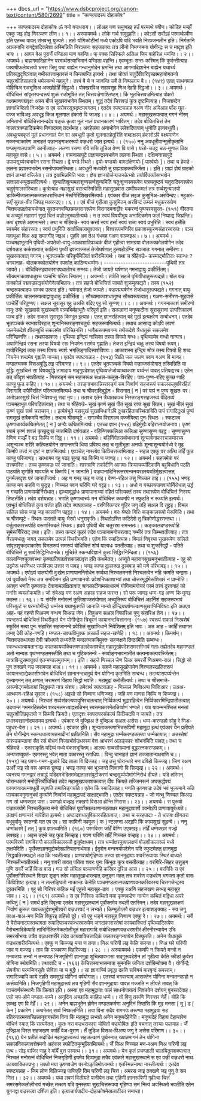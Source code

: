 +++
dbcs_url = "https://www.dsbcproject.org/canon-text/content/580/2699"
title = "काण्हपादस्य दोहाकोषः"

+++
काण्हपादस्य दोहाकोषः 
ॐ नमो वज्रधराय।। 
लोअह गव्व समुव्वहइ हउँ परमत्थे पवीण। 
कोडिह मज्झेँ एक्कु जइ होइ णिरञ्जण लीण।। १।। 
अस्यायमर्थः। लोके गर्व्व समुद्वहति।। कोऽसौ सर्वोऽहं परमार्थप्रवीण इति एतच्च यावत् संभवन्तु युज्यते। ततो योगिकोटीनां मध्ये एकोऽपि यदि भवति निरञ्जनलीन इति। निर्गतानि अञ्जनानि रागद्वेषादिक्लेशा अस्मिन्निति निरञ्जनः सहजकायः तत्र लीनो निमग्नमना योगीन्द्रः स च मादृश इति भावः ।। 
आगम वेअ पुराणेँ पण्डिआ माण वहन्ति। फ्
पक्क सिरिफले अलिअ जिम वाहेरिअ भमन्ति।। २।। 
अयमर्थः। बाह्यगमादिज्ञानेन परमार्थसत्याभिमानं पण्डिता वहन्ति। एवम्भूताः सन्तः कस्मिन् किं कुर्वन्तीत्याह पक्वश्रीफलेष्वलयो भ्रमरा जिमु यथा बाह्येन गन्धानुमोदेन भ्रमन्ति तथा आगमादिज्ञानेन बाह्येन यथार्थ्य प्रतिरूद्धदृष्टित्वात् गभीरतत्त्वामृतरसं न चिन्तयन्ति इत्यर्थः। तथा चोक्तं चतुर्देवीपरिपृच्छामहायोगतन्त्रे
चतुरशीतिसाहस्त्रे धर्मस्कन्धे महामुने। 
तत्त्वं वै ये न जानन्ति सर्वे ते निष्फलाय वै।। 
(१४९)
एतत् साधनमाह 
वोहिचिअ रअभूसिअ अक्खोहेहिँ सिट्ठओ। 
पोक्खरविअ सहावसुह णिअ देहहि दिट्ठओ।। ३।। 
अयमर्थः। बोधिचित्तं सांवृतस्पन्दरूपं शुक्रं रजोभूषितं तत् चित्तवज्रेणाश्लिष्टम्। किं भूतचित्तवज्रमित्याह पोक्षरो  वक्ष्यमाणपद्मवृक्षः अस्य बीजं सुखस्वभावेन स्थितम्। शुद्धं तदेवं चित्तवज्रं कुत्र दृष्टमित्याह। निजशब्देन ज्ञानाधिष्ठितो निजदेहः स एव सरोवरसूत्रदृष्टमवगतम्। एतदेव स्पष्टयन्नाह 
गअण णीर अमिआह पाँक मूल-वज्ज भाविअइ 
अवधूइ किअ मूलणाल हंकारो वि जाअइ।। ४।। 
अयमर्थः। महासुखरूपत्वात् गगनं नीरम् अमिताभो बोधिचित्तानन्ददेव पङ्कं कृत्वा मूलं नालं प्रधानकारणं भावितम्। तदेव बोधितचित्तं तेन नालपत्रषण्डादिक्रमेण निष्पादयन् तदर्थमाह। अवहेलया अनाभोगेन ल्लेशदिपापान् धुनोति इत्यवधूती। अवधूत्यवकृतं मूलं प्रधाननालं येन सा अवधूती कृतो मूलनालहेतुरिति शब्दाक्षरम् हंकारोऽपि वक्ष्यमाणेन मकरन्दाकारेण अनाहतं वज्रानङ्गाक्षररूपो वज्रधरो जात इत्यर्थः।। 
(१५०)
ननु अवधूतीवान्मूलीकृतानि षण्डमृणालपत्राणि कानीत्याह- 
ललणा रसणा रवि ससि तुडिअ वेण्ण वि पासे। 
पत्तो-चउट्ठ चउ-मूणाल ठिअ महासुह वासे।। ५।। 
अयमर्थः। वामनासापुटे प्रज्ञाचन्द्रस्वभावेन ललना स्थिता। दक्षिणनासापुटे उपायसूर्य्यस्वभावेन रसना स्थिता। द्वे षण्डे स्थिते। द्वयोः षण्डयोः वामदक्षिणयोः [ पार्श्वयोः ]। तथा च हेवज्रे -
ललना प्रज्ञास्वभावेन रसनोपायसंस्थिता। 
अवधूती मध्यदेशे तु ग्राह्यग्राहकवर्ज्जिता।। इति। 
ग्राह्यं ज्ञेयं ग्राहको ज्ञानं ताभ्यां वर्ज्जिता। तत्र द्वयाभिन्नमिति भावः। ज्ञेय ज्ञानयोर्जन्यजनकेभ्योः तयोर्विपर्य्यासाभावेन सत्तालाभव्युदासादित्यर्थः। शून्यातिशून्यमहाशून्यसर्व्वशून्यमिति चतुःशून्यस्वरूपेण पत्रचतुष्टयं चतुरादिस्वरूपेण चतुर्मृणालसंस्थिता। कुत्रेत्याह-महासुखं वसत्यस्मिन्निति महासुखवास उष्णीषकमलं तत्र सर्व्वशून्यालयो डाकिनीजालात्मकजालधराभिधानं मेरूगिरिशिखरमित्यर्थः। 
एवंकार वीअ लइअ कुसुमिअ-अरविन्दए। 
महुअर-रूएँ सुरअ-वीर जिंघइ मअरन्दए।। ६।। 
एवं बीजं गृहीत्वा कुसुमितम् अरविन्दं कमलं मधुकररूपेण चित्तवज्रप्रज्ञोपाययोगात् सुरतमनवच्छिन्नमहारागरूपेण विरागदमनाद्वीरः मकरन्दं पुष्पपरमसुरत-
(१५१)
वीरतया च अच्युतं महारागं सुखं चित्तं वज्रोऽनुभवतीत्यर्थः। न त स्वयं विषयीभूय अनादिक्रमेण फलं निष्पाद्य जिघ्रन्ति। कथं दृश्यते आगमान्तरे। तथा च श्रीहेवज्रे- 
स्वयं कर्त्ता स्वयं हर्त्ता स्वयं राजा स्वयं प्रभुरिति। स्वयं हर्त्तेति स्वयमेव संहाररूपः। स्वयं प्रभुरिति सर्व्वाधिपत्ययुक्तवत्। विश्वरूपमणिरिव प्रकाशस्फुरणसंहारस्वरूपः। 
पञ्च महाभूआ विअ अइ समाग्गीए जइअ। 
पूहवि अव तेअ गंधवह गअण सञ्जइअ।। ७।। 
अयमर्थः। पञ्चमहाभूतानि पृथिवी-अपतेजो-वायु-आकाशादिपञ्चकं बीजं गृहीत्वा सामग्रया वोलकक्कोलयोगेन तदेव दर्शयन्नाह कर्कशत्वात् काठिना पृथ्वी द्रवत्वाज्जलं तेजोघर्षणात् हुतवहोऽग्निः सञ्जातः गगनात् समीरणः। सुखरूपत्वात् गगनम्। भूतपञ्चकैः परिपूर्णमिलितं शरीरमित्यर्थः। यथा च श्रीहेवज्रे-
कस्माद्भौतिकः स्कन्धः ? भगवानाह- 
वोलकक्कोलयोगेन स्पर्शात् काठिन्यधर्म्मणः। 
--------------------------पृथिवी तत्र जायते।। 
बोधिचित्तद्रवाकारादपधातोश्च सम्भवः। 
तेजो जायते घर्षणात् गमनाद्वायुः प्रकीर्त्तितम्। 
सौख्यमाकाशधातुश्च पञ्चभिः परितः स्थितम्।। 
अयमर्थः। तत्रेति सहजे पृथिवीधातुरूत्पद्यते। बोल वज्र कक्कोलं पद्मवज्रपद्यसंयोगेनेत्यभिप्रायः। तत्र सहजे बोधिचित्तं जायते शुक्रमुत्पद्यते। तस्य 
(१५२)
चन्द्ररूपत्वादपः सम्भव उत्पाद इति। घर्षणात् तेजो जायते। वज्रपद्मघर्षणेन तेजोधातुरूत्पद्यते। गगनात् वायुः प्रकीर्त्तितः चालनरूपत्वाद्वायुधातुः प्रकीर्त्तिता । सौख्यमाकाशधातुश्च सौख्यरूपत्वात्। 
गअण-समीरण-सुहवासे पञ्चेहिँ परिपूण्णए। 
सअल सुरासुर एहु उअत्ति वदिए एहु सो सुण्णए।। ८।। 
अयमर्थः। गगनमाकाशं समीरणो वायुः तयोः सुखवासे सुखस्थाने पञ्चभिर्महाभूतैः परिपूर्ण इति। सकलानां मनुष्यादीनां सुरासुराणां उत्पत्तिकारणं पञ्च इति। तदेव सकल सुरासुरः किम्भूत इत्याह। एतत् ज्ञानरहित्वात् वदे मूर्ख इत्यक्षरेण सम्बोधनम्। एतदेव भूतपञ्चकं स्वभावविरहात् शून्यनिस्तरङ्गश्चतुर्थः सहजरूपमित्यर्थः। तथाच 
आसाद्य कोऽपि लवणं जलमेकदेशे क्षीराम्वुधिं सकलमेव परिच्छिनत्ति। 
भावैकरूपमवगम्य तथैकदेशे त्रैधातुकं सकलमेव परिच्छिनत्ति।। 
तथापरप्रकारः। 
पृथिव्या इन्द्रियं नासिका तस्या विषयो गन्धः। पृथिव्यामेव गन्धो नान्यत्र। अपामिन्द्रियं रसना तस्या विषयो रसः नियमेन रसमेव गृह्णाति। तेजस इन्द्रियं चक्षुः तस्य विषयो रूपम्। वायोरिन्द्रियं त्वक् तस्य विषयः स्पर्शः भगलिङ्गादिस्पर्शविषयः। आकाशस्य इन्द्रियं श्रोत्रं तस्य विषयो हि शब्दः नियमेन शब्दमेव गृह्णाति नान्यत्। एतदेव स्पष्टयन्नाह -
(१५३)
खिति जल जलण पवण गअण वि माणह। 
मण्डलचक्क विसअवुद्धि लइ परिमाणह।। ९।। 
एतदेव भूतपञ्चकं विषयो वज्राव्जसंयोगात् तस्मिन्निति या बुद्धिः सुखचित्तं सा विषयबुद्धि तामादाय मादृगुपदेशात् पृथिव्यप्तेजोव्वाय्वाकाश पर्य्यन्तं यावत् प्रतिपद्यस्व। एतेन तत् कीदृशं भवतीत्याह -
णित्तरङ्गं सम सहजरूअ सअल-कलूस-विरहिए। 
पाप-पुण्ण-रहिए कुच्छ णाहि काण्हु फुड कहिए।। १०।। 
अयमर्थः। तरङ्गाभावान्निस्तरङ्गं सम निर्व्वाणं सहजरूपं सकलकलुषविरहितं विरागादि पापैर्विरहितं परित्यक्तमित्यर्थः तथा च श्रीमदादिबुद्धेन -
विरागात् [ न ] परं पापं न पुण्य सुखतः पर। 
अतोऽक्षरसुखे चित्तं निवेश्यन्तु सदा नृप।। 
ततश्च एतेन त्रैधातकञ्च निस्तरङ्गसहजरूपं वेदितव्यं पञ्चमहाभूत परिघटितत्वात्। तथा च श्रीहेवज्रे- 
सुखं कृष्णं सुखं पीतं सुखं रक्तं सुखं सितम्। 
सुखं नीलं सुखं कृष्णं सुखं सर्व्व चराचरम्।। 
इत्येवंभूते महासुखं सुखाभिधानेऽपि दुःखरहितावस्थिताविति पापं रागादिदुःखं पुण्यं रागसुखं तत्रैकमपि नास्ति। तथाच श्रीसम्पूटे -
रागञ्चैव विरागञ्च वर्ज्जयित्वा पुनः स्थितः । 
स्फटञ्च कृष्णाचार्य्यकथितमेतत् [ न ] अन्यैः कथितमित्यर्थः। एतच्च ज्ञान
(१५४)
बहिर्मुखैः बहिरात्मयोजनाय। कृष्णं श्यामं कृष्णं शवलं कृच्छ्रदुःखं जातमिति दर्शयन्नाह -
वहिण्णिक्कलिआ कलिआ सुण्णासुण्ण पइट्ठ। 
सुण्णासुण्ण वेणिण मज्झेँ रे वढ किम्पि ण दिट्ठ।। ११।। 
अयमर्थः। बहिर्निर्गतसर्व्वभावानां शून्यत्वेनाकारचक्रमारच्य अशून्यञ्च शरीरे कल्पितयोगेन रागान्तमपि धिया प्रविश्य तदा च मूलीभूता अनयोः शून्याशून्ययोर्मध्ये रे मूढ किमपि तत्त्वं न दृष्टं न ज्ञातमित्यर्थः। एवञ्चेत् नास्त्येव किञ्चित्तत्त्वमित्याह -
सहज एक्कु पर अत्थि तहिँ फुड काण्हु परिजाणइ। 
सत्थागम वहु पढइ सुणइ वढ किम्पि ण जाणइ।। १२।। 
अयमर्थ। सहजमेकं परं तत्त्वमस्ति। तच्च कृष्णवज्रः परं जानाति। शास्त्राणि तर्कादीनि आगमाः क्रियाचर्य्यादिकाणि बहुविधानि पठति पाठयति शृणोति श्रावयति च किमपि [ न जानाति ] वज्रयानादिनिरूत्तरमन्त्रनयरहस्यबहिर्मुखत्वात्तत् पुनर्मत्सदृशः परं जानातीत्यर्थः। 
अह ण गमइ ऊइ ण जाइ। 
वेण्ण-रहिअ तसु णिच्चल ठाइ।। 
(१५५)
भणइ काण्ह मण कहवि ण फुट्ठइ। 
णिच्चल पवण घरिणि घरे वट्टइ।। १३।। 
अधो न गच्छत्यपानवायोर्निरोधात् उर्द्ध न गच्छति प्राणवायोर्निरोधात्। द्वाभ्यामूर्द्धाधः प्राणापानाभ्यां रहितं परित्यक्तं तस्य तथारूपेण बोधिचित्तं निरस्य तिष्टतीति। तदेव दर्शयन्नाह। भणति कृष्णाचार्च्यः मन बोधिचित्तं कथमपि न स्फुटति न रूध्यति इत्यर्थः। एवभूतं बोधिचित्तं कुत्र वर्त्तत इति तदेव स्पष्ठयन्नाह -
वरगिरिकन्दर गुहिर जगु तहि सअल वि तुट्टइ। 
विमल सलिल सोस जाइ जइ कालाग्नि पइट्ठइ।। १४।। 
अयमर्थः। वरः श्रेष्ठोः गिरिः कङ्कालरूपो मेरूगिरिः। तथा च श्रीसम्पूटे -
स्थितः पादतले वायुः भैरवो धनुराकृतिः। 
स्थितोऽस्ति कटिदेशे तु त्रिकोणोद्धरणन्तथा।। 
वर्त्तुलाकाररूपोहि वरूणस्त्रिदले स्थितः। 
ह्रदये पृथिवी चैव चतुरस्रा समन्ततः।। 
कङ्कालदण्डरूपोहि सुमेरूर्गिरिराट् तथा। इति। 
तस्य कन्दरं कुहरं तदेव पञ्चानामगोचरत्वाद् गम्भीरं तत्र किम्भवतीत्याह। तत्र नैरात्मधातुः जगत् सकलमेव उत्पन्नं स्थिरीभवति। एतेन किं स्यादित्याह। विमलं निवृत्त्या सुखरूपेण सलिले सांवृतशुक्रदवाकारेण विमलरूपं समरूपं बोधिचित्तं शोषं यात्यधः पततीत्याह। तथा च शुक्रसिद्धौ -
पतिते  बोधिचित्ते तु सर्व्वसिद्धिनिधानके। 
मूर्च्छिते स्कन्धविज्ञाने कुतः सिद्धिरनिन्दिता।। 
(१५६)
कालाग्निश्चुत्यवस्था कृष्णप्रतिपत्प्रवेशकालप्रवृत्त हति कथमेतत्। अच्युते महारागसुखमनुभवतीत्याह -
एहु सो उद्वमेरू धरणिधर समविसम उत्तार ण पावइ। 
भणइ काण्ह दुल्लक्ख दुरववाह को मणे परिभावइ।। १५।। 
अयमर्थः। एषोऽयं बालयोगी दुःखेन प्राणापाननिरोधेन सर्व्वथा निश्चलमनसे निश्चलत्वेन नहि क्रमति चन्द्रमाः। एवं पूर्व्वोक्तो मेरूः तत्र समविसम इति प्राणापानयोः प्रवेशनिष्काशाभ्यां तथा चोत्तरमूर्द्धमेरूशिखरं न प्राप्नोति। अतएव भणति कृष्णवज्रः देवानामलक्षितत्वात् श्रावकादीनामसाधारणं योगिनामगोचरं परमं तत्त्वं दुरवगाहं को मनसि व्यवलोकयति। 
जो संवेअइ मण रअण अहरह सहज फरन्त। 
सो परू जाणइ धम्म-गइ अण्ण कि मुणइ कहन्त।। १६।। 
यः संवेत्ति मनोरत्नं कुलिशाव्जसंयोगात् अच्युतिरूपं बोधिचित्तं अहर्निशं सहजस्वभावं परिस्फुटं स परमयोगीन्द्रो धर्म्मस्य यथाभूतगतिं जानाति नान्यो हीन्द्रियघर्षणलक्षणसुखाभिनिविष्टः इति अतएव आह- 
पहं वहन्ते णिअमण वन्धण किअउ जेण। 
तिहुअण सअल विफारिआ पुणु संहारिअ तेण।। १७।। 
स्पन्दरूपं बोधिचित्तं स्थिरीकृतं येन योगीन्द्रेण त्रिभूवनं कायानन्दचित्तानन्द-
(१५७)
स्वरूपं सकलं निरवशेषं स्फूरितं मत्वा पुनः संहारितं सहजानन्दे प्रवेशितं सुखाभिधाने निवेशितम् इति भावः। अत आह -
काहिँ तथागत लभए देवी कोह-गणहि। 
मण्डल-चक्कविमुक्क अच्छउँ सहज-खणेहि।। १८।। 
अयमर्थः। किमर्थम्। चित्तवज्रतथागता देवी क्रोधगणे लभ्यतेति मण्दलचक्रविमुक्तः सहजक्षणे तिष्ठामिति सम्बन्धः। स्कन्धधात्वायतानाद्यः कालकायवाक्चित्तमण्डलदेवताश्चेत् महासुखोपदेशसमरसीभावं गताः तह्येतदेव महामण्डलं अतो नान्यतः पृथग्मण्डलमस्तीति तथा च गुटिकातन्त्रे -
सर्व्वाङ्गभावनातीतं कल्पनाकल्पवर्ज्जितम्। 
मात्राविन्दुसमायुक्तं एतन्मण्डलमुत्तमम्।। इति। 
सहजे णिच्चल जेण किअ समरसेँ णिअमण-राअ।
सिद्धो सो पुण तक्खणे णउ जरामणह भाअ।। १९।। 
अयमर्थः। सहजे महासुखोपायेन निश्चलस्खलितरूपं कायानन्दाद्येकरसीभावेन बोधिचित्तं ज्ञानानन्दचतुर्थ येन योगिना कृतमिति सम्बन्ध। तदभ्यासपर्य्यन्तेन वृत्त्यागमन् तत् क्षणात् जरामरणं विहाय सिद्धो भवति। महामुद्रां करोतीत्यर्थः। तथा च श्रीसमाजे- अरूणोद्गमवेलायां सिद्ध्यन्ते नात्र संशय। 
तमेवार्थ स्पष्टयन्नाह -
णिच्चल णिव्विअप्प णिव्विआर।
उअअ-अत्थमण-रहिअ सुसार। 
(१५८)
अइसो सो णिव्वाण भणिज्जइ। 
जहि मण माणस किम्पि ण किज्जइ।। २०।। 
अयमर्थः। निश्चलं सर्व्वसंकल्पवायुभिरचलत्वात् निर्व्विकल्पं भुद्रारहित्वेन निर्व्विकारमिन्द्रियातीतत्वात् उदयान्तं गमनरहितत्वेन शरदमलमध्याह्नसन्निभम् स्वसमाकारमेतन्निर्व्वाणं भण्यते। यत्र यावन्मनश्चित्तं मनसां चतुरशीतिप्रकृतयो न किमपि क्रियते। एतादृशः स्वपरापरसंकल्पं किञ्चिदपि न जायते। तत्र प्रभास्वरज्ञानोदयसमय इत्यर्थः। 
एवंकार जे वुज्झिअ ते वुज्झिअ सअल असेस। 
धम्म-करण्डहो सोहु रे णिअ-पहुधर-वेस।। २१।। 
अयमर्थः। एवंकार इति। शून्यताकरूणाभिन्नरूपिणी महामुद्रा इत्थं एवंकारं येन प्रतीयते तेन योगीन्द्रेण स्कन्धधात्वायतनादीनां प्रतीतमिति। सैव महामुद्रा धर्म्मकरण्डकरूपा धर्म्मकायात्। अतस्तेषां करण्डकण्ठानां सैव रसं बोधनं निजप्रभोर्वज्रधरस्य वेश आभरणं अलङ्कारः शोभनमिति यावत्। तथा च श्रीहेवज्रे -
एकाराकृति यद्दिव्यं मध्ये वंकारभूषितम्। 
आलयः सव्वसौख्यानां वुद्धरत्नकरण्डकम्।। 
अन्यत्राप्युक्तं- 
एकारस्तु भवेत् माता वकारस्तु रताधिपः। 
विन्दु चानाहतं ज्ञानं तज्जातान्यक्षराणि च।। 
(१५९)
जइ पवण-गमण-दुआरे दिद ताला वि दिज्जइ। 
जइ तसु घोरान्धारे मण दविहो किज्जइ। 
जिण रअण उअरेँ जइ सो वरू अम्वरू छुप्पइ। 
भणइ काण्ह भव भुञ्जन्ते णिव्वाणो वि सिज्झइ।। २२।। 
अयमर्थः। पवनस्य गमनद्वारं तत्रार्द्ध यदिदमभेदितमभेद्यतालसंपुटीकरणं चन्द्रसूर्य्ययोर्मार्गनिरोधं दीयते। यदि तस्मिन् घोरान्धकारे मनोर्वृत्तिर्बोधिचितं तदेव महासुखप्रकाशकत्वात् दीपः क्रियते तज्जिनरत्नं अघऊर्द्धपद्मं वरगगणाख्यमवधूती स्पृशति तमालिङ्गयति। एतेन किं स्यादित्याह। भणति कृष्णवज्रः तदेवं भवं भुज्यमाने सति पञ्चकामगुणानुभवं कुर्व्याणे निर्व्वाणं महामुद्रापदं साक्षाद्भवति। 
एतदेव स्पष्टयन्नाह -
जो णत्थु णिच्चल किअउ मण सो धम्मक्खर पास। 
पवणहो वज्झइ तक्खणे विसआ होन्ति णिरास।। २३।। 
अयमर्थः। स पुरूषो वज्राब्जयोगे निश्चलीकृत्य मनो बोधिचित्तं पूर्व्वोक्तलक्षणानाहताक्षर महामुद्रापार्श्वे पवनोऽपि प्राणावायुर्बध्यते। तत्क्षणं क्षणान्तरं नापेक्षित इत्यर्थः। अष्टादशधातुविकाररहितत्वात्। तथा च सरहपादाः -
ते धातवः क्षीणतरा बभूवुर्वायुः स्वतन्त्रो यत एष एव। 
सा कामिनी कामुक [ क ] ण्टलग्ना अद्यापि किं कायसुखं सुहृन्मे।। 
ननु धर्म्माक्षरमे [ तत् ] कुत्र ज्ञातव्यमिति। 
(१६०)
परमविरम जहिँ वेण्णि उएक्खइ। 
तहिँ धम्मक्खर मज्झे लक्खइ।। 
अइस उएसे जइ फुड सिज्झइ। 
पवण घरिणि तहिँ णिच्चल वज्झइ।। २४।।
अयमर्थः। परमविरमौ रागविरागौ कालविकालरूपौ द्वावुपेक्षध्वम्। तत्र धर्म्माक्षरमुक्तलक्षणं षोडशीकलारूपं मध्ये लक्षयेदिति। पूर्वोक्तज्ञानमुद्रोपदेशप्रतिपादनार्थमाह। ईदृशेन मन्त्रनयोपदेशेन यदि स्फुटमेतत् ज्ञानमुद्रा सिद्धयतिसम्पद्यते तदा किं भवतीत्याह। प्राणवायोर्गृहिण्याः तस्या ज्ञानमुद्रायाः शवरीरूपायाः स्थिरं बाध्यते निश्चलीभवतीत्यर्थः। ननु शवरी तावत् पतिता शवरः पुनः किंभूतः कुत्र वसतीत्याह। 
वरगिरि-सिहर उत्तुङ्ग मुणि सवरेँ जहिँ किअ वास। 
णउ सो लंघिअ पञ्चाणणेहि करिवर दुरिअ आस।। २५।। 
वरगिरिः स एवं पूर्वोक्तगिरिस्थाने शिखर शृङ्ग तदेव महासुखाधारत्वात् उत्तुङ्ग महत् तत्र शवरेण वज्रधरेण भगवता कृतो वासः किंविशिष्ट इत्याह। न तल्लङ्घितो नाक्रान्तः केनेति पञ्चमण्डलात्मकप्राणपवनकरिवरस्य चित्तगजेन्द्रस्य दूरतरमिति । 
एहु सो गिरिवर कहिअ मइँ एहुसो महासुह-ठाव । 
एक्कु रअणि सहजखण लव्भइ महासुह जाव।। २६।। 
(१६१)
अयमर्थः। स एव गिरिवरः कथितो मया कृष्णवज्रेण नान्येन कथितं मद्विधा अपरे कथितुं [ न ] समर्थ इति विवृत्या एतदेव महासुखस्थानं पूर्वोक्तमेव स्थली एतस्मिन्। तदेव महासुखलक्षणं निर्वाणं कुरूत यावच्चतुर्द्दशभूमीश्वरो वज्रधरपदं न लभ्यते। किम्भूतोऽसौ वज्रधर इत्याशङ्क्याह -
सव जगु काअ-वाअ-मण मिलि विफुरइ तहिसो दूरे। 
सो एहु भङ्गे महासुह णिव्वाण एक्कु रे।। २७।। 
अयमर्थः। सर्वे ते वैरोचनादयस्तथागता रूपादिपञ्चस्कन्धस्वरूपेण जगदाकारास्तेषां कायवाक्चित्तं पृथिव्यादिरूपेण वैरोचनादिदेव्याहि ताभिर्मिलितमेकलोलीभूतं महारागादि संबोधिलक्षणवज्रधरशरीरं क्षीरनीरन्यायेन एभिः समरसीभावः तत्रैव वज्रधरशरीरे तदेव कायवाक्चित्तादिकं जलतरङ्गन्यायेन विस्फुरति। अनेन त्रैधातुकं वज्रधरशरीरमित्यर्थः। 
एक्कु ण किज्जइ मन्त ण तन्त। 
णिअ घरिणी लइ केलि करन्त।। 
णिअ घरे घरिणी जाव ण मज्जइ। 
ताव कि पञ्चवण्ण विहरिज्जइ।। २८ ।। 
अस्यायमर्थः। एकमपि न क्रियते मन्त्रो न मन्त्रजापः तन्त्रो न तन्त्रपाठ निजगृहिणी ज्ञानमुद्रा शुचित्वावभासा सद्गुरूपदेशेन तां गृहीत्वा केलि क्रीडां कुर्वता योगिना स्थेयमिति। तथावादि च -
(१६२)
केचित्तस्याभासमात्रा सुमनसि जनिता दर्शबिम्बोपमा वै। 
योगीन्द्रैः सेवनीया परमजिनसुतैः सेविता या च बुद्धैः।। 
सा ज्ञानार्च्चि प्रवृद्धा दहति सविषयं मारवृन्दं समस्तम्। 
रागादिञ्चापि काये दहति समसुखं योगिनां वर्षयोगात्।। 
एतस्यां भगवत्याम् आसक्तेन योगिना मन्त्रतन्त्रग्रहो न कर्त्तव्यमिति। निजगृहिणी महामुद्रारूपं तत्र गृहिणी सैव ज्ञानमुद्रायाः यावन्न मज्जति न लीयते तावत् किं पञ्चवर्णसंस्थानैः किं क्रियत इति। अस्या एव महामुद्रायाः फलं साधनोपायत्वं निश्चयेन दर्शयन् पुनस्तदेवाह। 
एसो जप-होमे मण्डल-कम्मे। 
अणुदिण अच्छासि काहिउ धम्मे।। 
तो विणु तरूणि णिरन्तर णेहेँ। 
वोहि कि लव्भइ एण वि देहेँ।। २९।। 
अनेन बाह्यभूतेन होमेन मण्डलकर्मणा अनुदिनं तिष्ठसि किं मूढ मनसा [ मू ] ढ [ केन ] प्रकारेण। कथमेतत् सर्व्व निष्फलमिति। तया विना सदैव रागमयः तरूण्या महामुद्रया सह रतिरन्तरमनवच्छिन्नानुरागस्तेन विना किं महामुद्रा लभ्यते अनेन मनुष्यदेहेनेति। मनुष्यदेहं विहाय देहान्तरेण बोधिर्न स्यात् किं सत्यमेतत्। कुतः नरा वज्रधराकारा योषितो वज्रयोषितः इति वचनात् तस्याः फलमाह। 
जेँ वुज्झिअ विरल सहजखण काहिँ वेअ-पुराण। 
तेँ तुडिअ विसअ-विअप्प जगु रे असेस परिमाण।। ३०।। 
(१६३)
येन प्रतीतं सदोदितं महामुद्रास्वरूपं सहजलक्षणं पूर्व्वस्मात् ख्यातमागमं तेन योगिना सकलविकल्पावशेषमनो अहंकार स्फोटितमुन्मूलितमित्यर्थः। 
जेँ किअ णिच्चल मण-रअण णिअ घरिणी लइ एत्थ। 
सोइ वाजिर णाहु रे मयिँ वुत्त परमत्थ।। ३१।। 
अयमर्थः। येन कृतं प्रचण्डाली चालयितुमशक्यत्वात् निश्चलं मनोरत्नं बोधिचित्तं निजगृहिणी इयमेव दिव्यमुद्रा तत्रैव एवंकारे महासुखस्थाने स एव वज्री वज्रधरो नाथः कायवाक्चित्तप्रभुः। उक्तो मया कृष्णवज्रेण परमोऽकृत्रिमोऽयमर्थः। एतस्मिन्नन्यथा नास्तीत्यर्थः। एतदेव स्पष्टयन्नाह -
जिम लोण विलिज्जइ पाणिएहि तिम घरिणी लइ चित्त। 
अमरस जाइ तक्खणे जइ पुणु ते सम णित्त।। ३२।। 
अयमर्थः। यथा लवणं विलीयते पानीयेन तथा गृहिणी ज्ञानरूपिणी गृहीत्वा चित्तं समरसमेकलोलीभावं गच्छेत् तत्क्षण यदि पुनस्तया सुखचित्तरूपया गृहिण्या समं नित्यं अवस्थितो भवतीति एतेन युगनद्वा वज्रसत्त्वा दर्शिता इति। 
इत्याचार्यपादीय-दोहाकोषमेखलाटीका समाप्ता। 
